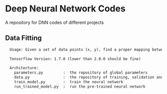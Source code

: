 # Deep Neural Network Codes

A repository for DNN codes of different projects

## Data Fitting
```txt
  Usage: Given a set of data points (x, y), find a proper mapping between x and y.
    
  Tensorflow Version: 1.7.0 (lower than 2.0.0 should be fine)
    
  Architecture:
    parameters.py         :  the repository of global parameters
    data.py               :  the repository of training, validation and test sets
    train_model.py        :  train the neural network
    run_trained_model.py  :  run the pre-trained neural network
```
